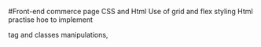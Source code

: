 #Front-end commerce page
CSS and Html 
Use of grid and flex styling 
Html practise hoe to implement <div> tag and classes manipulations,
